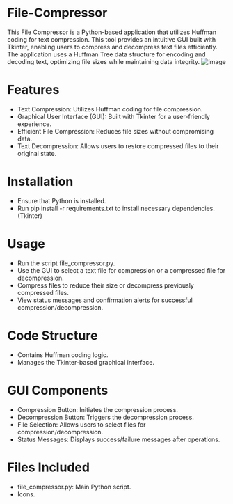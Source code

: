 # File-Compressor
This File Compressor is a Python-based application that utilizes Huffman coding for text compression. This tool provides an intuitive GUI built with Tkinter, enabling users to compress and decompress text files efficiently. The application uses a Huffman Tree data structure for encoding and decoding text, optimizing file sizes while maintaining data integrity.
![image](https://github.com/sravanthimurukonda/PyHuffman-Compressor/assets/113963634/e20bf6b1-1a5d-4842-9a84-fef73499b8e7)
# Features
- Text Compression: Utilizes Huffman coding for file compression.
- Graphical User Interface (GUI): Built with Tkinter for a user-friendly experience.
- Efficient File Compression: Reduces file sizes without compromising data.
- Text Decompression: Allows users to restore compressed files to their original state.
# Installation
- Ensure that Python is installed.
- Run pip install -r requirements.txt to install necessary dependencies.(Tkinter)
# Usage
- Run the script file_compressor.py.
- Use the GUI to select a text file for compression or a compressed file for decompression.
- Compress files to reduce their size or decompress previously compressed files.
- View status messages and confirmation alerts for successful compression/decompression.
# Code Structure
- Contains Huffman coding logic.
- Manages the Tkinter-based graphical interface.
# GUI Components
- Compression Button: Initiates the compression process.
- Decompression Button: Triggers the decompression process.
- File Selection: Allows users to select files for compression/decompression.
- Status Messages: Displays success/failure messages after operations.
# Files Included
- file_compressor.py: Main Python script.
- Icons.

